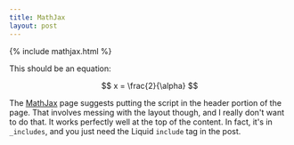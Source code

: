 ```yaml
---
title: MathJax
layout: post
---
```


{% include mathjax.html %}

This should be an equation:

$$
x = \frac{2}{\alpha}
$$

The [MathJax](http://docs.mathjax.org/en/latest/start.html) page suggests
putting the script in the header portion of the page.  That involves messing
with the layout though, and I really don't want to do that.  It works perfectly
well at the top of the content.  In fact, it's in `_includes`, and you just
need the Liquid `include` tag in the post.
